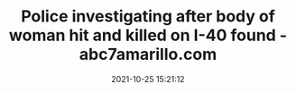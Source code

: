 ---
"title": "Police investigating after body of woman hit and killed on I-40 found - abc7amarillo.com"
"date": "2021-10-25 15:21:12"
"feed_name": "GOOGLENEWSCONSTRUCTION"
"feed_website": "https://news.google.com/search?q=construction%2Bincident&hl=en-US&gl=US&ceid=US:en"
"feed_rss": "https://news.google.com/rss/search?q=construction%2Bincident&hl=en-US&gl=US&ceid=US:en"
"link": "https://abc7amarillo.com/news/local/apd-fatal-wreck-near-i-40-whitaker-being-cleared"
"source": "{'href': 'https://abc7amarillo.com', 'title': 'abc7amarillo.com'}"
"file": "_posts/2021-1-1-d9a4e404ff7f6b0ead65dab1021466f55d614b1e.md"
"accident": "1"
"drilling": "0"
"dead": "1"
"injured": "0"
"arrested": "0"
"place": "unknown place"
"where": "unknown site"
"causes": "hit"
"place_uri": "unknown place"
---